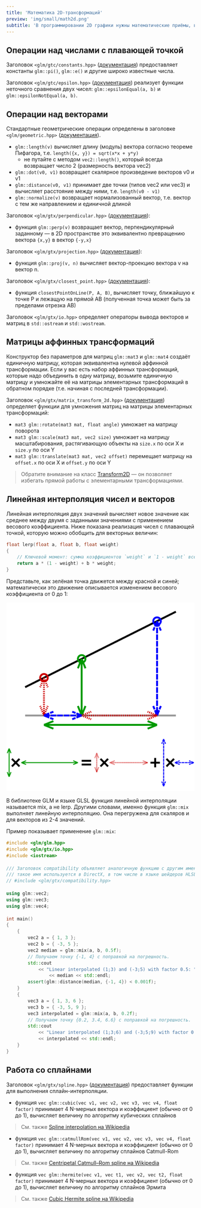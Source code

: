 ```yaml
---
title: 'Математика 2D-трансформаций'
preview: 'img/small/math2d.png'
subtitle: 'В программировании 2D графики нужны математические приёмы, выходящие за рамки простой арифметики и тригонометрии. В статье мы рассмотрим такие приёмы.'
---
```


## Операции над числами с плавающей точкой

Заголовок `<glm/gtc/constants.hpp>` ([документация](http://glm.g-truc.net/0.9.9/api/a00162.html)) предоставляет константы `glm::pi()`, `glm::e()` и другие широко известные числа.

Заголовок `<glm/gtc/epsilon.hpp>` ([документация](http://glm.g-truc.net/0.9.9/api/a00163.html)) реализует функции неточного сравнения двух чисел: `glm::epsilonEqual(a, b)` и `glm::epsilonNotEqual(a, b)`.

## Операции над векторами

Стандартные геометрические операции определены в заголовке `<glm/geometric.hpp>` ([документация](http://glm.g-truc.net/0.9.9/api/a00147.html)).

- `glm::length(v)` вычисляет длину (модуль) вектора согласно теореме Пифагора, т.е.  `length({x, y}) = sqrt(x*x + y*y)`
	- не путайте с методом `vec2::length()`, который всегда возвращает число 2 (размерность вектора vec2)
- `glm::dot(v0, v1)` возвращает скалярное произведение векторов v0 и v1 
- `glm::distance(v0, v1)` принимает две точки (типов vec2 или vec3) и вычисляет расстояние между ними, т.е. `length(v0 - v1)`
- `glm::normalize(v)` возвращает нормализованный вектор, т.е. вектор с тем же направлением и единичной длиной

Заголовок `<glm/gtx/perpendicular.hpp>` ([документация](http://glm.g-truc.net/0.9.9/api/a00217.html)):

- функция `glm::perp(v)` возвращает вектор, перпендикулярный заданному — в 2D пространстве это эквивалентно превращению вектора `{x,y}` в вектор `{-y,x}`

Заголовок `<glm/gtx/projection.hpp>` ([документация](http://glm.g-truc.net/0.9.9/api/a00219.html)):

- функция `glm::proj(v, n)` вычисляет вектор-проекцию вектора v на вектор n.

Заголовок `<glm/gtx/closest_point.hpp>` ([документация](http://glm.g-truc.net/0.9.9/api/a00183.html)):

- функция `closestPointOnLine(P, A, B)`, вычисляет точку, ближайшую к точке P и лежащую на прямой AB (полученная точка может быть за пределами отрезка AB)

Заголовок `<glm/gtx/io.hpp>` определяет операторы вывода векторов и матриц в `std::ostream` и `std::wostream`.

## Матрицы аффинных трансформаций

Конструктор без параметров для матриц `glm::mat3` и `glm::mat4` создаёт единичную матрицу, которая эквивалентна нулевой аффинной трансформации. Если у вас есть набор аффинных трансформаций, которые надо объединить в одну матрицу, возьмите единичную матрицу и умножайте её на матрицы элементарных трансформаций в обратном порядке (т.е. начиная с последней трансформации).

Заголовок `<glm/gtx/matrix_transform_2d.hpp>` ([документация](https://glm.g-truc.net/0.9.9/api/a00209.html)) определяет функции для умножения матриц на матрицы элементарных трансформаций:

- `mat3 glm::rotate(mat3 mat, float angle)` умножает на матрицу поворота
- `mat3 glm::scale(mat3 mat, vec2 size)` умножает на матрицу масштабирования, растягивающую объекты на `size.x` по оси X и `size.y` по оси Y
- `mat3 glm::translate(mat3 mat, vec2 offset)` перемещает матрицу на `offset.x` по оси X и `offset.y` по оси Y

>Обратите внимание на класс [Transform2D](docs_transform2d) — он позволяет избегать прямой работы с элементарными трансформациями.

## Линейная интерполяция чисел и векторов

Линейная интерполяция двух значений вычисляет новое значение как среднее между двумя с заданными значениями с применением весового коэффициента. Ниже показана реализация чисел с плавающей точкой, которую можно обобщить для векторных величин:

```cpp
float lerp(float a, float b, float weight)
{
    // Ключевой момент: сумма коэффициентов `weight` и `1 - weight` всегда равна 1.
    return a * (1 - weight) + b * weight;
}
```

Представьте, как зелёная точка движется между красной и синей; математически это движение описывается изменением весового коэффициента от 0 до 1:

![Иллюстрация](img/math/visualisation_of_linear_interpretation.png)

В библиотеке GLM и языке GLSL функция линейной интерполяции называется mix, а не lerp. Другими словами, именно функция `glm::mix` выполняет линейную интерполяцию. Она перегружена для скаляров и для векторов из 2-4 значений.

Пример показывает применение `glm::mix`:

```cpp
#include <glm/glm.hpp>
#include <glm/gtx/io.hpp>
#include <iostream>

/// Заголовок compatibility объявляет аналогичную функцию с другим именем: glm::lerp
/// такое имя используется в DirectX, в том числе в языке шейдеров HLSL
// #include <glm/gtx/compatibility.hpp>

using glm::vec2;
using glm::vec3;
using glm::vec4;

int main()
{
    {
        vec2 a = { 1, 3 };
        vec2 b = { -3, 5 };
        vec2 median = glm::mix(a, b, 0.5f);
        // Получаем точку {-1, 4} с поправкой на погрешность.
        std::cout
            << "Linear interpolated (1;3) and (-3;5) with factor 0.5: "
                << median << std::endl;
        assert(glm::distance(median, {-1, 4}) < 0.001f);
    }
    {
        vec3 a = { 1, 3, 6 };
        vec3 b = { -3, 5, 9 };
        vec3 interpolated = glm::mix(a, b, 0.2f);
        // Получаем точку {0.2, 3.4, 6.6} с поправкой на погрешность.
        std::cout
            << "Linear interpolated (1;3;6) and (-3;5;9) with factor 0.2: "
            << interpolated << std::endl;
    }
}
```

## Работа со сплайнами

Заголовок `<glm/gtx/spline.hpp>` ([документация](http://glm.g-truc.net/0.9.9/api/a00226.html)) предоставляет функции для выполнения сплайн-интерполяции.

- функция `vec glm::cubic(vec v1, vec v2, vec v3, vec v4, float factor)` принимает 4 N-мерных вектора и коэффициент (обычно от 0 до 1), вычисляет величину по алгоритму кубических сплайнов

>См. также [Spline interpolation на Wikipedia](https://en.wikipedia.org/wiki/Spline_interpolation)

- функция `vec glm::catmullRom(vec v1, vec v2, vec v3, vec v4, float factor)` принимает 4 N-мерных вектора и коэффициент (обычно от 0 до 1), вычисляет величину по алгоритму сплайнов Catmull-Rom

>См. также [Centripetal Catmull–Rom spline на Wikipedia](https://en.wikipedia.org/wiki/Centripetal_Catmull%E2%80%93Rom_spline)

- функция `vec glm::hermite(vec v1, vec t1, vec v2, vec t2, float factor)` принимает 4 N-мерных вектора и коэффициент (обычно от 0 до 1), вычисляет величину по алгоритму сплайнов Эрмита

>См. также [Cubic Hermite spline на Wikipedia](https://en.wikipedia.org/wiki/Cubic_Hermite_spline)
